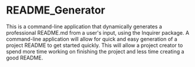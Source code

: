 # README_Generator
This is a command-line application that dynamically generates a professional README.md from a user's input, using the Inquirer package. A command-line application will allow for quick and easy generation of a project README to get started quickly. This will allow a project creator to spend more time working on finishing the project and less time creating a good README.
